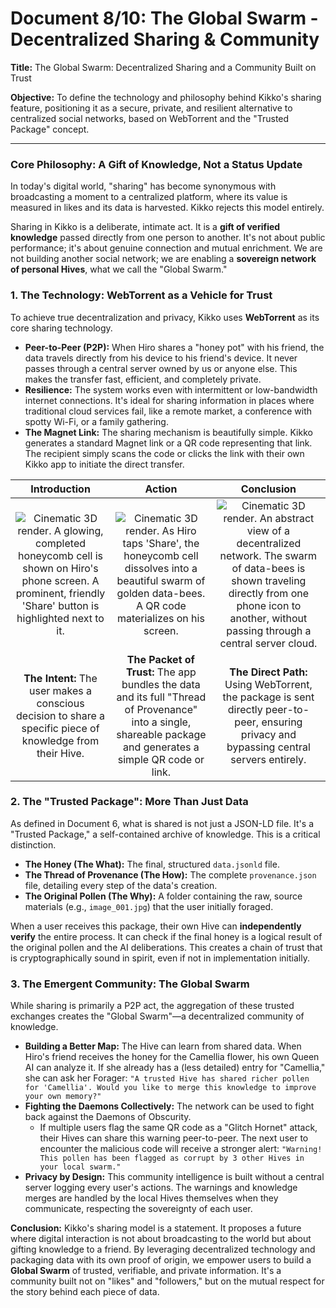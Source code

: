 # Document 8/10: The Global Swarm - Decentralized Sharing & Community

**Title:** The Global Swarm: Decentralized Sharing and a Community Built on Trust

**Objective:** To define the technology and philosophy behind Kikko's sharing feature, positioning it as a secure, private, and resilient alternative to centralized social networks, based on WebTorrent and the "Trusted Package" concept.

---

### **Core Philosophy: A Gift of Knowledge, Not a Status Update**

In today's digital world, "sharing" has become synonymous with broadcasting a moment to a centralized platform, where its value is measured in likes and its data is harvested. Kikko rejects this model entirely.

Sharing in Kikko is a deliberate, intimate act. It is a **gift of verified knowledge** passed directly from one person to another. It's not about public performance; it's about genuine connection and mutual enrichment. We are not building another social network; we are enabling a **sovereign network of personal Hives**, what we call the "Global Swarm."

### **1. The Technology: WebTorrent as a Vehicle for Trust**

To achieve true decentralization and privacy, Kikko uses **WebTorrent** as its core sharing technology.

*   **Peer-to-Peer (P2P):** When Hiro shares a "honey pot" with his friend, the data travels directly from his device to his friend's device. It never passes through a central server owned by us or anyone else. This makes the transfer fast, efficient, and completely private.
*   **Resilience:** The system works even with intermittent or low-bandwidth internet connections. It's ideal for sharing information in places where traditional cloud services fail, like a remote market, a conference with spotty Wi-Fi, or a family gathering.
*   **The Magnet Link:** The sharing mechanism is beautifully simple. Kikko generates a standard Magnet link or a QR code representing that link. The recipient simply scans the code or clicks the link with their own Kikko app to initiate the direct transfer.

| Introduction | Action | Conclusion |
| :---: | :---: | :---: |
| <img src="illustrations/share_intro.png" alt="Cinematic 3D render. A glowing, completed honeycomb cell is shown on Hiro's phone screen. A prominent, friendly 'Share' button is highlighted next to it."> | <img src="illustrations/share_action.png" alt="Cinematic 3D render. As Hiro taps 'Share', the honeycomb cell dissolves into a beautiful swarm of golden data-bees. A QR code materializes on his screen."> | <img src="illustrations/share_conclusion.png" alt="Cinematic 3D render. An abstract view of a decentralized network. The swarm of data-bees is shown traveling directly from one phone icon to another, without passing through a central server cloud."> |
| **The Intent:** The user makes a conscious decision to share a specific piece of knowledge from their Hive. | **The Packet of Trust:** The app bundles the data and its full "Thread of Provenance" into a single, shareable package and generates a simple QR code or link. | **The Direct Path:** Using WebTorrent, the package is sent directly peer-to-peer, ensuring privacy and bypassing central servers entirely. |

### **2. The "Trusted Package": More Than Just Data**

As defined in Document 6, what is shared is not just a JSON-LD file. It's a "Trusted Package," a self-contained archive of knowledge. This is a critical distinction.

*   **The Honey (The What):** The final, structured `data.jsonld` file.
*   **The Thread of Provenance (The How):** The complete `provenance.json` file, detailing every step of the data's creation.
*   **The Original Pollen (The Why):** A folder containing the raw, source materials (e.g., `image_001.jpg`) that the user initially foraged.

When a user receives this package, their own Hive can **independently verify** the entire process. It can check if the final honey is a logical result of the original pollen and the AI deliberations. This creates a chain of trust that is cryptographically sound in spirit, even if not in implementation initially.

### **3. The Emergent Community: The Global Swarm**

While sharing is primarily a P2P act, the aggregation of these trusted exchanges creates the "Global Swarm"—a decentralized community of knowledge.

*   **Building a Better Map:** The Hive can learn from shared data. When Hiro's friend receives the honey for the Camellia flower, his own Queen AI can analyze it. If she already has a (less detailed) entry for "Camellia," she can ask her Forager: `"A trusted Hive has shared richer pollen for 'Camellia'. Would you like to merge this knowledge to improve your own memory?"`
*   **Fighting the Daemons Collectively:** The network can be used to fight back against the Daemons of Obscurity.
    *   If multiple users flag the same QR code as a "Glitch Hornet" attack, their Hives can share this warning peer-to-peer. The next user to encounter the malicious code will receive a stronger alert: `"Warning! This pollen has been flagged as corrupt by 3 other Hives in your local swarm."`
*   **Privacy by Design:** This community intelligence is built without a central server logging every user's actions. The warnings and knowledge merges are handled by the local Hives themselves when they communicate, respecting the sovereignty of each user.

**Conclusion:**
Kikko's sharing model is a statement. It proposes a future where digital interaction is not about broadcasting to the world but about gifting knowledge to a friend. By leveraging decentralized technology and packaging data with its own proof of origin, we empower users to build a **Global Swarm** of trusted, verifiable, and private information. It's a community built not on "likes" and "followers," but on the mutual respect for the story behind each piece of data.